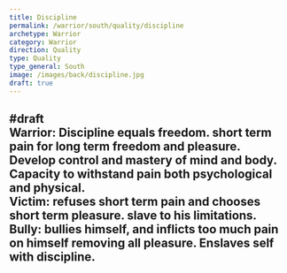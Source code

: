 ```yaml
---
title: Discipline
permalink: /warrior/south/quality/discipline
archetype: Warrior
category: Warrior
direction: Quality
type: Quality
type_general: South
image: /images/back/discipline.jpg
draft: true
---
```

#draft   
Warrior: Discipline equals freedom. short term pain for long term freedom and pleasure. Develop control and mastery of mind and body. Capacity to withstand pain both psychological and physical.   
Victim: refuses short term pain and chooses short term pleasure. slave to his limitations.   
Bully: bullies himself, and inflicts too much pain on himself removing all pleasure. Enslaves self with discipline.
---
